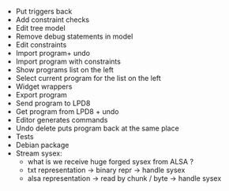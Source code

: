 - Put triggers back
- Add constraint checks
- Edit tree model
- Remove debug statements in model
- Edit constraints
- Import program+ undo
- Import program with constraints
- Show programs list on the left
- Select current program for the list on the left
- Widget wrappers
- Export program
- Send program to LPD8
- Get program from LPD8 + undo
- Editor generates commands
- Undo delete puts program back at the same place
- Tests
- Debian package
- Stream sysex:
  - what is we receive huge forged sysex from ALSA ?
  - txt representation -> binary repr -> handle sysex
  - alsa representation -> read by chunk / byte -> handle sysex
